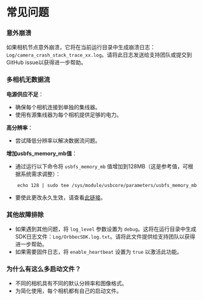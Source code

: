 # 常见问题

### 意外崩溃

如果相机节点意外崩溃，它将在当前运行目录中生成崩溃日志：`Log/camera_crash_stack_trace_xx.log`。请将此日志发送给支持团队或提交到GitHub issue以获得进一步帮助。

### 多相机无数据流

**电源供应不足**：

- 确保每个相机连接到单独的集线器。
- 使用有源集线器为每个相机提供足够的电力。

**高分辨率**：

- 尝试降低分辨率以解决数据流问题。

**增加usbfs_memory_mb值**：

- 通过运行以下命令将 `usbfs_memory_mb` 值增加到128MB（这是参考值，可根据系统需求调整）：

```
    echo 128 | sudo tee /sys/module/usbcore/parameters/usbfs_memory_mb
```

- 要使此更改永久生效，请查看[此链接](https://github.com/OpenKinect/libfreenect2/issues/807)。

### 其他故障排除

- 如果遇到其他问题，将 `log_level` 参数设置为 `debug`。这将在运行目录中生成SDK日志文件：`Log/OrbbecSDK.log.txt`。请将此文件提供给支持团队以获得进一步帮助。
- 如果需要固件日志，将 `enable_heartbeat` 设置为 `true` 以激活此功能。

### 为什么有这么多启动文件？

- 不同的相机具有不同的默认分辨率和图像格式。
- 为简化使用，每个相机都有自己的启动文件。
